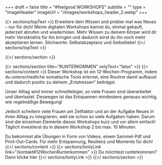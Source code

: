 +++
draft = false
title = "#feelgood WORKSHOPS"
subtitle = ""
type = "imageHeader"
imageUrl = "/images/workshops_header_2.webp"
+++

{{< sections/topText >}}
Erweitere dein Wissen und probier mal was Neues – nur für dich! Meine digitalen Workshops kannst du, einmal gekauft, jederzeit abrufen und wiederholen. Mehr Wissen zu deinem Körper wird dir mehr Verständnis für ihn bringen und dadurch wirst du ihn noch mehr akzeptieren lernen. Stichworte: Selbstakzeptanz und Selbstliebe!
{{</ sections/topText >}}

{{</ sections/section >}}

{{< sections/section title="RUNTERKOMMEN" onlyText="false" >}}
{{< sections/content >}}
Dieser Workshop ist ein 12-Wochen-Programm, indem du unterschiedliche somatische Tools erlernst, eine Routine damit aufbaust und dadurch positiv zu deinem „Entstressen“ beiträgst.

Unser Alltag wird immer schnelllebiger, so viele Frauen sind überarbeitet und überlastet. Deswegen ist das Entspannen mindestens genauso wichtig, wie regelmäßige Bewegung!

Jedoch scheitern viele Frauen am Zeitfaktor und an der Aufgabe Neues in ihren Alltag zu integrieren, weil sie schon so viele Aufgaben haben. Darum sind die einzelnen Elemente dieses Workshops kurz und vor allem einfach! Täglich investierst du in diesem Workshop 2 bis max. 10 Minuten.

Du bekommst alle Übungen in Form von Videos, einem Sammel-Pdf und Print-Out-Cards. Für mehr Entspannung, Resilienz und Momente für dich!
{{</ sections/content >}}
{{< sections/lonlyLink link="/kontakt#12WochenRunterkommen" >}}
Du möchtest runterkommen? Dann klicke hier
{{</ sections/lonlyLink >}}
{{</ sections/section >}}
